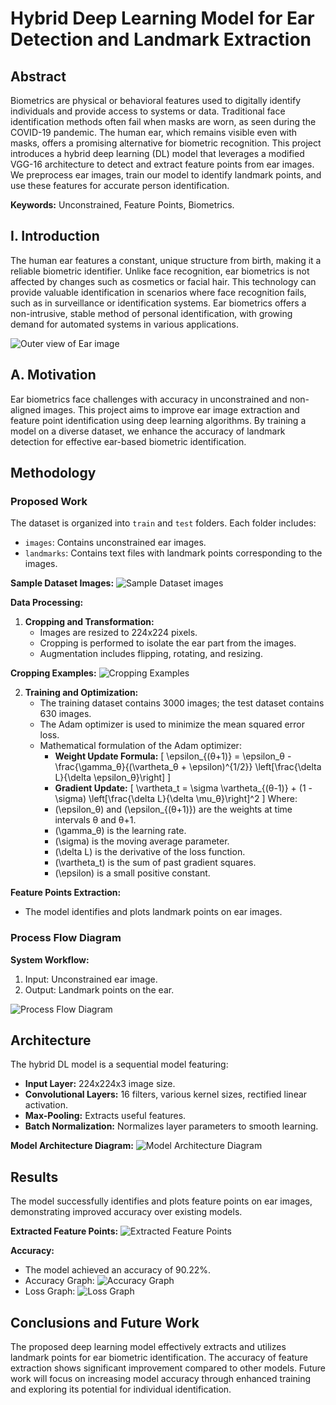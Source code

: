 # Hybrid Deep Learning Model for Ear Detection and Landmark Extraction

## Abstract

Biometrics are physical or behavioral features used to digitally identify individuals and provide access to systems or data. Traditional face identification methods often fail when masks are worn, as seen during the COVID-19 pandemic. The human ear, which remains visible even with masks, offers a promising alternative for biometric recognition. This project introduces a hybrid deep learning (DL) model that leverages a modified VGG-16 architecture to detect and extract feature points from ear images. We preprocess ear images, train our model to identify landmark points, and use these features for accurate person identification.

**Keywords:** Unconstrained, Feature Points, Biometrics.

## I. Introduction

The human ear features a constant, unique structure from birth, making it a reliable biometric identifier. Unlike face recognition, ear biometrics is not affected by changes such as cosmetics or facial hair. This technology can provide valuable identification in scenarios where face recognition fails, such as in surveillance or identification systems. Ear biometrics offers a non-intrusive, stable method of personal identification, with growing demand for automated systems in various applications.

![Outer view of Ear image](images/ear_image.png)

## A. Motivation

Ear biometrics face challenges with accuracy in unconstrained and non-aligned images. This project aims to improve ear image extraction and feature point identification using deep learning algorithms. By training a model on a diverse dataset, we enhance the accuracy of landmark detection for effective ear-based biometric identification.

## Methodology

### Proposed Work

The dataset is organized into `train` and `test` folders. Each folder includes:
- `images`: Contains unconstrained ear images.
- `landmarks`: Contains text files with landmark points corresponding to the images.

**Sample Dataset Images:**
![Sample Dataset images](images/sample_dataset_images.png)

**Data Processing:**
1. **Cropping and Transformation:**
   - Images are resized to 224x224 pixels.
   - Cropping is performed to isolate the ear part from the images.
   - Augmentation includes flipping, rotating, and resizing.

**Cropping Examples:**
![Cropping Examples](images/cropping_examples.png)

2. **Training and Optimization:**
   - The training dataset contains 3000 images; the test dataset contains 630 images.
   - The Adam optimizer is used to minimize the mean squared error loss.
   - Mathematical formulation of the Adam optimizer:
     - **Weight Update Formula:**
       \[
       \epsilon_{(θ+1)} = \epsilon_θ - \frac{\gamma_θ}{(\vartheta_θ + \epsilon)^{1/2}} \left[\frac{\delta L}{\delta \epsilon_θ}\right]
       \]
     - **Gradient Update:**
       \[
       \vartheta_t = \sigma \vartheta_{(θ-1)} + (1 - \sigma) \left[\frac{\delta L}{\delta \mu_θ}\right]^2
       \]
     Where:
     - \(\epsilon_θ\) and \(\epsilon_{(θ+1)}\) are the weights at time intervals θ and θ+1.
     - \(\gamma_θ\) is the learning rate.
     - \(\sigma\) is the moving average parameter.
     - \(\delta L\) is the derivative of the loss function.
     - \(\vartheta_t\) is the sum of past gradient squares.
     - \(\epsilon\) is a small positive constant.

**Feature Points Extraction:**
- The model identifies and plots landmark points on ear images.

### Process Flow Diagram

**System Workflow:**
1. Input: Unconstrained ear image.
2. Output: Landmark points on the ear.

![Process Flow Diagram](images/process_flow_diagram.png)

## Architecture

The hybrid DL model is a sequential model featuring:
- **Input Layer:** 224x224x3 image size.
- **Convolutional Layers:** 16 filters, various kernel sizes, rectified linear activation.
- **Max-Pooling:** Extracts useful features.
- **Batch Normalization:** Normalizes layer parameters to smooth learning.

**Model Architecture Diagram:**
![Model Architecture Diagram](images/model_architecture.png)

## Results

The model successfully identifies and plots feature points on ear images, demonstrating improved accuracy over existing models.

**Extracted Feature Points:**
![Extracted Feature Points](images/extracted_feature_points.png)

**Accuracy:**
- The model achieved an accuracy of 90.22%.
- Accuracy Graph: ![Accuracy Graph](images/accuracy_graph.png)
- Loss Graph: ![Loss Graph](images/loss_graph.png)

## Conclusions and Future Work

The proposed deep learning model effectively extracts and utilizes landmark points for ear biometric identification. The accuracy of feature extraction shows significant improvement compared to other models. Future work will focus on increasing model accuracy through enhanced training and exploring its potential for individual identification.

